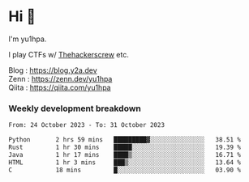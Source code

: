 # Hi 👋

I'm yu1hpa.

I play CTFs w/ [Thehackerscrew](https://www.thehackerscrew.team/) etc.

Blog : https://blog.y2a.dev  
Zenn : https://zenn.dev/yu1hpa  
Qiita : https://qiita.com/yu1hpa  

### Weekly development breakdown

<!--START_SECTION:waka-->

```txt
From: 24 October 2023 - To: 31 October 2023

Python       2 hrs 59 mins   █████████▓░░░░░░░░░░░░░░░   38.51 %
Rust         1 hr 30 mins    █████░░░░░░░░░░░░░░░░░░░░   19.39 %
Java         1 hr 17 mins    ████▒░░░░░░░░░░░░░░░░░░░░   16.71 %
HTML         1 hr 3 mins     ███▒░░░░░░░░░░░░░░░░░░░░░   13.64 %
C            18 mins         █░░░░░░░░░░░░░░░░░░░░░░░░   03.90 %
```

<!--END_SECTION:waka-->

